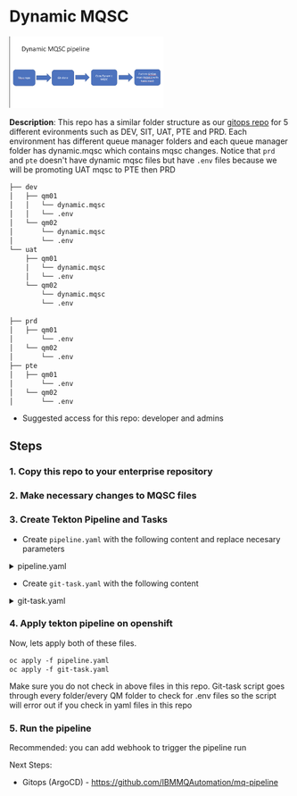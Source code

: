 # Dynamic MQSC

<img src="/readme-images/dynamic-mqsc-pipeline.png" width="55%" height="25%">

**Description**: This repo has a similar folder structure as our [gitops repo](https://github.com/IBMMQAutomation/mq-pipeline) for 5 different evironments such as DEV, SIT, UAT, PTE and PRD. Each environment has different queue manager folders and each queue manager folder has dynamic.mqsc which contains mqsc changes. Notice that `prd` and `pte` doesn't have dynamic mqsc files but have `.env` files because we will be promoting UAT mqsc to PTE then PRD

```
├── dev
│   ├── qm01
│   │   └── dynamic.mqsc
│   │   └── .env
│   └── qm02
│       └── dynamic.mqsc
│       └── .env
└── uat
    ├── qm01
    │   └── dynamic.mqsc
    │   └── .env
    └── qm02
        └── dynamic.mqsc
        └── .env

├── prd
│   ├── qm01
│       └── .env
│   └── qm02
│       └── .env
├── pte
│   ├── qm01
│       └── .env
│   └── qm02
│       └── .env

```

- Suggested access for this repo: developer and admins

## Steps

### 1. Copy this repo to your enterprise repository

### 2. Make necessary changes to MQSC files

### 3. Create Tekton Pipeline and Tasks

- Create `pipeline.yaml` with the following content and replace necesary parameters
<details>
<summary>pipeline.yaml</summary>

```
apiVersion: tekton.dev/v1beta1
kind: Pipeline
metadata:
  name: dynamic-mqsc
  namespace: mq
spec:
  workspaces:
    - name: source

  params:
    - name: GIT_SECRET
      default: "git-credentials"
    - name: source-dir
      default: /source
    - name: git-cli-image
      default: docker.io/alpine/git:v2.26.2@sha256:23618034b0be9205d9cc0846eb711b12ba4c9b468efdd8a59aac1d7b1a23363f
      # mqsc repo
    - name: git-mqsc-url
      default: github.com/IBMMQAutomation/dynamic-mqsc.git
    - name: mqsc-git-branch
      default: master
    - name: mqsc-subdirectory
      default: dynamic-mqsc
      # kustomize repo
    - name: kustomize-subdirectory
      default: mq-pipeline
    - name: git-kustomize-url
      default: github.com/IBMMQAutomation/mq-pipeline.git
    - name: kustommize-git-branch
      default: main
  tasks:
    - name: git-task-dev
      params:
        - name: git-mqsc-clone
          value: "git clone https://${GIT_USERNAME}:${GIT_PASSWORD}@$(params.git-mqsc-url)"
        - name: mqsc-subdirectory
          value: $(params.mqsc-subdirectory)
        - name: GIT_SECRET
          value: $(params.GIT_SECRET)
        - name: source-dir
          value: $(params.source-dir)
        - name: git-cli-image
          value: $(params.git-cli-image)
        - name: kustomize-subdirectory
          value: $(params.kustomize-subdirectory)
        - name: git-kustomize-clone
          value: "git clone https://${GIT_USERNAME}:${GIT_PASSWORD}@$(params.git-kustomize-url)"
        - name: kustommize-git-branch
          value: $(params.kustommize-git-branch)
      taskRef:
        kind: Task
        name: git-task-dev
      workspaces:
        - name: source
          workspace: source
```

</details>

- Create `git-task.yaml` with the following content
<details>
<summary>git-task.yaml</summary>

```
apiVersion: tekton.dev/v1beta1
kind: Task
metadata:
  name: git-task-dev
  namespace: mq
spec:
  params:
    - name: git-mqsc-clone
    - name: mqsc-subdirectory
    - name: GIT_SECRET
    - name: source-dir
    - name: git-cli-image
    - name: kustomize-subdirectory
    - name: git-kustomize-clone
    - name: kustommize-git-branch

  workspaces:
    - name: source
      mountPath: $(params.source-dir)

  steps:
    - name: git-pull
      image: $(params.git-cli-image)
      env:
        - name: GIT_PASSWORD
          valueFrom:
            secretKeyRef:
              name: $(params.GIT_SECRET)
              key: password
              optional: true
        - name: GIT_USERNAME
          valueFrom:
            secretKeyRef:
              name: $(params.GIT_SECRET)
              key: username
              optional: true
        - name: GIT_EMAIL
          valueFrom:
            secretKeyRef:
              name: $(params.GIT_SECRET)
              key: email
              optional: true
      resources: {}
      script: |
        git config --global user.email "$GIT_EMAIL"
        git config --global user.name "$GIT_USERNAME"
        $(params.git-mqsc-clone)
        $(params.git-kustomize-clone)
        rm -rf $(params.mqsc-subdirectory)/.git
        cd $(params.mqsc-subdirectory)
        cp -u -a uat/. pte
        cp -u -a uat/. prd
        cd ..
        for env in $(params.mqsc-subdirectory)/*
        do
          for qm in $env/*
          do
              source $qm/.env
              eval "echo \"$(cat $qm/dynamic.mqsc)\"" > $qm/dynamic.mqsc
              rm $qm/.env
          done
        done
        cp -R $(params.mqsc-subdirectory)/dev $(params.kustomize-subdirectory)/
        cp -R $(params.mqsc-subdirectory)/sit $(params.kustomize-subdirectory)/
        cp -R $(params.mqsc-subdirectory)/uat $(params.kustomize-subdirectory)/
        cp -R $(params.mqsc-subdirectory)/pte $(params.kustomize-subdirectory)/
        cp -R $(params.mqsc-subdirectory)/prd $(params.kustomize-subdirectory)/
        cd $(params.kustomize-subdirectory)
        git add .
        git commit -m "tekton added dynamic mqsc"
        git push
      workingDir: $(params.source-dir)
```

</details>

### 4. Apply tekton pipeline on openshift

Now, lets apply both of these files.

```
oc apply -f pipeline.yaml
oc apply -f git-task.yaml
```

Make sure you do not check in above files in this repo. Git-task script goes through every folder/every QM folder to check for .env files so the script will error out if you check in yaml files in this repo

### 5. Run the pipeline

Recommended: you can add webhook to trigger the pipeline run

Next Steps:

- Gitops (ArgoCD) - https://github.com/IBMMQAutomation/mq-pipeline
